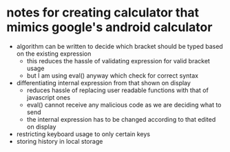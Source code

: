 # notes for creating calculator that mimics google's android calculator

- algorithm can be written to decide which bracket should be typed based on the existing expression
  - this reduces the hassle of validating expression for valid bracket usage 
  - but I am using eval() anyway which check for correct syntax
- differentiating internal expression from that shown on display
  - reduces hassle of replacing user readable functions with that of javascript ones
  - eval() cannot receive any malicious code as we are deciding what to send
  - the internal expression has to be changed according to that edited on display
- restricting keyboard usage to only certain keys
- storing history in local storage

